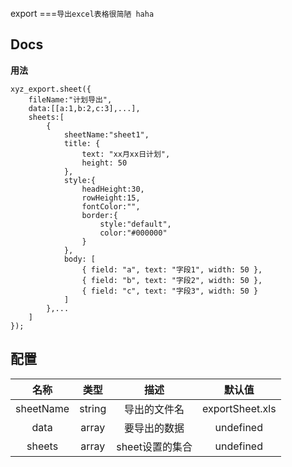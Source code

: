 export
===`导出excel表格很简陋 haha`  

Docs
---
**用法**
```
xyz_export.sheet({
    fileName:"计划导出",
    data:[[a:1,b:2,c:3],...],
    sheets:[
        {
            sheetName:"sheet1",
            title: {
                text: "xx月xx日计划",
                height: 50
            },
            style:{
                headHeight:30,
                rowHeight:15,
                fontColor:"",
                border:{
                    style:"default",
                    color:"#000000"
                }
            },
            body: [
                { field: "a", text: "字段1", width: 50 },
                { field: "b", text: "字段2", width: 50 },
                { field: "c", text: "字段3", width: 50 }
            ]
        },...
    ]
});
```
配置
---
|名称|类型|描述|默认值|
|:--:|:--:|:--:|:--:|
|sheetName|string|导出的文件名|exportSheet.xls|
|data|array|要导出的数据|undefined|
|sheets|array|sheet设置的集合|undefined|

